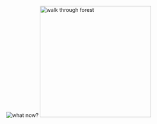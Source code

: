 ![what now?](https://d2w9rnfcy7mm78.cloudfront.net/16914764/original_50cddaff7f4c6a507e1c9b09c221dd2a.gif)
<img src="https://d2w9rnfcy7mm78.cloudfront.net/2867798/original_7b3119e3caa0ac5e3b213cc0535ba932.gif" alt="walk through forest" height="300"/>

<!--
"lightly" telegraph your next move:
<img src="https://d2w9rnfcy7mm78.cloudfront.net/6965353/original_8d752c95e0a299d29ec7421effb27897.gif" alt="drawing" height="300"/>
![scan](https://d2w9rnfcy7mm78.cloudfront.net/151545/original_a9675d609694033369bfd3675e0ec5e3.gif)
![into the garden](https://d2w9rnfcy7mm78.cloudfront.net/6967379/original_4191b08770aa67b1e5c31b7c82c9a8d6.gif)
![](https://d2w9rnfcy7mm78.cloudfront.net/27929/original_05b6dcfdfdaedcd649fe354cde4cc799.gif)
https://d2w9rnfcy7mm78.cloudfront.net/2867798/original_7b3119e3caa0ac5e3b213cc0535ba932.gif
https://d2w9rnfcy7mm78.cloudfront.net/570828/original_9d40fb4aadec2f9162246950422fe7ca.gif
https://d2w9rnfcy7mm78.cloudfront.net/27929/original_05b6dcfdfdaedcd649fe354cde4cc799.gif
https://d2w9rnfcy7mm78.cloudfront.net/151545/original_a9675d609694033369bfd3675e0ec5e3.gif
https://d2w9rnfcy7mm78.cloudfront.net/6965353/original_8d752c95e0a299d29ec7421effb27897.gif
https://d2w9rnfcy7mm78.cloudfront.net/6967379/original_4191b08770aa67b1e5c31b7c82c9a8d6.gif
-->
